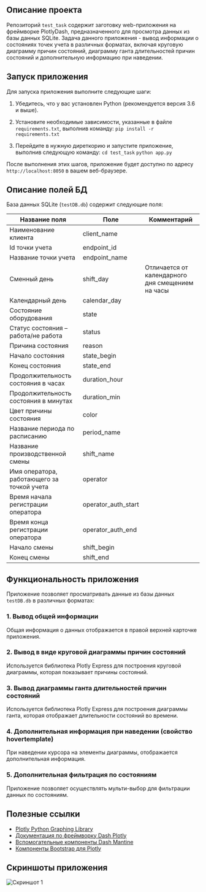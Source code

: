 ## Описание проекта
Репозиторий `test_task` содержит заготовку web-приложения на фреймворке PlotlyDash, предназначенного для просмотра данных из базы данных SQLite. Задача данного приложения - вывод информации о состояниях точек учета в различных форматах, включая круговую диаграмму причин состояний, диаграмму ганта длительностей причин состояний и дополнительную информацию при наведении.

## Запуск приложения
Для запуска приложения выполните следующие шаги:
1. Убедитесь, что у вас установлен Python (рекомендуется версия 3.6 и выше).

2. Установите необходимые зависимости, указанные в файле `requirements.txt`, выполнив команду: `pip install -r requirements.txt`
3. Перейдите в нужную диреткорию и запустите приложение, выполнив следующую команду:
`cd test_task`
`python app.py`


После выполнения этих шагов, приложение будет доступно по адресу `http://localhost:8050` в вашем веб-браузере.

## Описание полей БД
База данных SQLite (`testDB.db`) содержит следующие поля:

| Название поля                 | Поле              | Комментарий                                           |
| ----------------------------- | ----------------- | ----------------------------------------------------- |
| Наименование клиента          | client_name       |                                                       |
| Id точки учета                | endpoint_id       |                                                       |
| Название точки учета         | endpoint_name     |                                                       |
| Сменный день                 | shift_day         | Отличается от календарного дня смещением на часы    |
| Календарный день             | calendar_day      |                                                       |
| Состояние оборудования       | state             |                                                       |
| Статус состояния – работа/не работа | status        |                                                       |
| Причина состояния            | reason            |                                                       |
| Начало состояния             | state_begin       |                                                       |
| Конец состояния              | state_end         |                                                       |
| Продолжительность состояния в часах | duration_hour |                                                       |
| Продолжительность состояния в минутах | duration_min |                                                       |
| Цвет причины состояния       | color             |                                                       |
| Название периода по расписанию | period_name     |                                                       |
| Название производственной смены | shift_name     |                                                       |
| Имя оператора, работающего за точкой учета | operator |                                                       |
| Время начала регистрации оператора | operator_auth_start |                                                 |
| Время конца регистрации оператора | operator_auth_end |                                                     |
| Начало смены                 | shift_begin       |                                                       |
| Конец смены                  | shift_end         |                                                       |

## Функциональность приложения
Приложение позволяет просматривать данные из базы данных `testDB.db` в различных форматах:

### 1. Вывод общей информации
Общая информация о данных отображается в правой верхней карточке приложения.

### 2. Вывод в виде круговой диаграммы причин состояний
Используется библиотека Plotly Express для построения круговой диаграммы, которая показывает причины состояний.

### 3. Вывод диаграммы ганта длительностей причин состояний
Используется библиотека Plotly Express для построения диаграммы ганта, которая отображает длительности состояний во времени.

### 4. Дополнительная информация при наведении (свойство hovertemplate)
При наведении курсора на элементы диаграммы, отображается дополнительная информация.

### 5. Дополнительная фильтрация по состояниям
Приложение позволяет осуществлять мульти-выбор для фильтрации данных по состояниям.

## Полезные ссылки
- [Plotly Python Graphing Library](https://plotly.com/python/)
- [Документация по фреймворку Dash Plotly](https://dash.plotly.com/)
- [Вспомогательные компоненты Dash Mantine](https://www.dash-mantine-components.com/)
- [Компоненты Bootstrap для Plotly](https://dash-bootstrap-components.opensource.faculty.ai/docs/quickstart/)

## Скриншоты приложения
![Скриншот 1](screenshot1.png)



